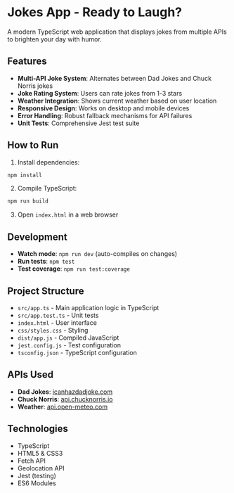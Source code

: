 # Jokes App - Ready to Laugh?

A modern TypeScript web application that displays jokes from multiple APIs to brighten your day with humor.

## Features

- **Multi-API Joke System**: Alternates between Dad Jokes and Chuck Norris jokes
- **Joke Rating System**: Users can rate jokes from 1-3 stars
- **Weather Integration**: Shows current weather based on user location
- **Responsive Design**: Works on desktop and mobile devices
- **Error Handling**: Robust fallback mechanisms for API failures
- **Unit Tests**: Comprehensive Jest test suite

## How to Run

1. Install dependencies:
```bash
npm install
```

2. Compile TypeScript:
```bash
npm run build
```

3. Open `index.html` in a web browser

## Development

- **Watch mode**: `npm run dev` (auto-compiles on changes)
- **Run tests**: `npm test`
- **Test coverage**: `npm run test:coverage`

## Project Structure

- `src/app.ts` - Main application logic in TypeScript
- `src/app.test.ts` - Unit tests
- `index.html` - User interface
- `css/styles.css` - Styling
- `dist/app.js` - Compiled JavaScript
- `jest.config.js` - Test configuration
- `tsconfig.json` - TypeScript configuration

## APIs Used

- **Dad Jokes**: [icanhazdadjoke.com](https://icanhazdadjoke.com/)
- **Chuck Norris**: [api.chucknorris.io](https://api.chucknorris.io/)
- **Weather**: [api.open-meteo.com](https://api.open-meteo.com/)

## Technologies

- TypeScript
- HTML5 & CSS3
- Fetch API
- Geolocation API
- Jest (testing)
- ES6 Modules